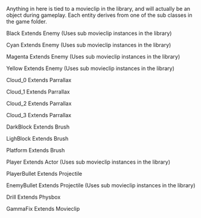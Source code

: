 Anything in here is tied to a movieclip in the library, and will actually be an object during gameplay.
Each entity derives from one of the sub classes in the game folder.

Black		Extends Enemy	(Uses sub movieclip instances in the library)

Cyan		Extends Enemy	(Uses sub movieclip instances in the library)

Magenta		Extends Enemy	(Uses sub movieclip instances in the library)

Yellow		Extends Enemy	(Uses sub movieclip instances in the library)

Cloud_0		Extends Parrallax

Cloud_1		Extends Parrallax

Cloud_2		Extends Parrallax

Cloud_3		Extends Parrallax

DarkBlock	Extends Brush

LighBlock	Extends Brush

Platform	Extends Brush

Player		Extends Actor	(Uses sub movieclip instances in the library)

PlayerBullet	Extends Projectile

EnemyBullet	Extends Projectile	(Uses sub movieclip instances in the library)

Drill		Extends Physbox

GammaFix	Extends Movieclip
